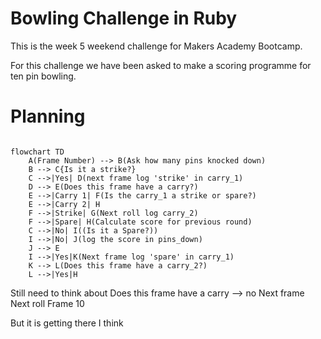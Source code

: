 Bowling Challenge in Ruby
=================

This is the week 5 weekend challenge for Makers Academy Bootcamp. <br>

For this challenge we have been asked to make a scoring programme for ten pin bowling. 

Planning
=======

```mermaid

flowchart TD
    A(Frame Number) --> B(Ask how many pins knocked down)
    B --> C{Is it a strike?}
    C -->|Yes| D(next frame log 'strike' in carry_1)
    D --> E(Does this frame have a carry?)
    E -->|Carry 1| F(Is the carry_1 a strike or spare?)
    E -->|Carry 2| H
    F -->|Strike| G(Next roll log carry_2)
    F -->|Spare| H(Calculate score for previous round)
    C -->|No| I((Is it a Spare?))
    I -->|No| J(log the score in pins_down)
    J --> E
    I -->|Yes|K(Next frame log 'spare' in carry_1)
    K --> L(Does this frame have a carry_2?)
    L -->|Yes|H

```

Still need to think about Does this frame have a carry --> no
Next frame
Next roll
Frame 10

But it is getting there I think 